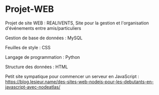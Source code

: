# Projet-WEB

Projet de site WEB : REALIVENTS,
Site pour la gestion et l'organisation d'événements entre amis/particuliers

Gestion de base de données : MySQL

Feuilles de style : CSS

Langage de programmation : Python

Structure des données : HTML


Petit site sympatique pour commencer un serveur en JavaScript : 
https://blog.lesieur.name/des-sites-web-nodejs-pour-les-debutants-en-javascript-avec-nodeatlas/
